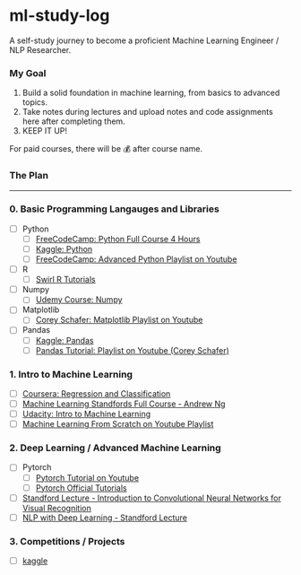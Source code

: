 # ml-study-log
A self-study journey to become a proficient Machine Learning Engineer / NLP Researcher.

### My Goal
1. Build a solid foundation in machine learning, from basics to advanced topics.
2. Take notes during lectures and upload notes and code assignments here after completing them.
3. KEEP IT UP!

For paid courses, there will be 💰 after course name.

### The Plan
___

### 0. Basic Programming Langauges and Libraries
- [ ] Python
  - [ ] [FreeCodeCamp: Python Full Course 4 Hours](https://www.youtube.com/watch?v=rfscVS0vtbw)
  - [ ] [Kaggle: Python](https://www.kaggle.com/learn/python)
  - [ ] [FreeCodeCamp: Advanced Python Playlist on Youtube](https://www.youtube.com/watch?v=QLTdOEn79Rc&list=PLqnslRFeH2UqLwzS0AwKDKLrpYBKzLBy2)
- [ ] R
  - [ ] [Swirl R Tutorials](https://swirlstats.com/students.html)
- [ ] Numpy
    - [ ] [Udemy Course: Numpy](https://www.udemy.com/course/deep-learning-prerequisites-the-numpy-stack-in-python/)
- [ ] Matplotlib
    - [ ] [Corey Schafer: Matplotlib Playlist on Youtube](https://www.youtube.com/watch?v=UO98lJQ3QGI&list=PL-osiE80TeTvipOqomVEeZ1HRrcEvtZB_)
- [ ] Pandas
    - [ ] [Kaggle: Pandas](https://www.kaggle.com/learn/pandas)
    - [ ] [Pandas Tutorial: Playlist on Youtube (Corey Schafer)](https://www.youtube.com/watch?v=ZyhVh-qRZPA&list=PL-osiE80TeTsWmV9i9c58mdDCSskIFdDS)

### 1. Intro to Machine Learning
- [ ] [Coursera: Regression and Classification](https://www.coursera.org/learn/machine-learning)
- [ ] [Machine Learning Standfords Full Course - Andrew Ng](https://www.youtube.com/watch?v=jGwO_UgTS7I&list=PLoROMvodv4rMiGQp3WXShtMGgzqpfVfbU)
- [ ] [Udacity: Intro to Machine Learning](https://www.udacity.com/course/intro-to-machine-learning--ud120)
- [ ] [Machine Learning From Scratch on Youtube Playlist](https://www.youtube.com/watch?v=ngLyX54e1LU&list=PLqnslRFeH2Upcrywf-u2etjdxxkL8nl7E)

### 2. Deep Learning / Advanced Machine Learning
- [ ] Pytorch
  - [ ] [Pytorch Tutorial on Youtube](https://www.youtube.com/watch?v=EMXfZB8FVUA&list=PLqnslRFeH2UrcDBWF5mfPGpqQDSta6VK4)
  - [ ] [Pytorch Official Tutorials](https://pytorch.org/tutorials/)
- [ ] [Standford Lecture - Introduction to Convolutional Neural Networks for Visual Recognition](https://www.youtube.com/watch?v=vT1JzLTH4G4&list=PL3FW7Lu3i5JvHM8ljYj-zLfQRF3EO8sYv)
- [ ] [NLP with Deep Learning - Standford Lecture](https://www.youtube.com/watch?v=8rXD5-xhemo&list=PLoROMvodv4rOhcuXMZkNm7j3fVwBBY42z)

### 3. Competitions / Projects
- [ ] [kaggle](https://www.kaggle.com/)
